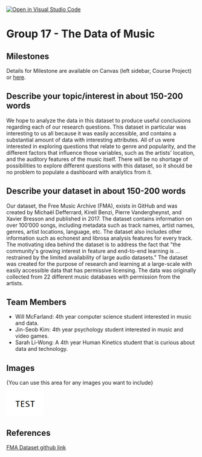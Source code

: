 [![Open in Visual Studio Code](https://classroom.github.com/assets/open-in-vscode-f059dc9a6f8d3a56e377f745f24479a46679e63a5d9fe6f495e02850cd0d8118.svg)](https://classroom.github.com/online_ide?assignment_repo_id=5843941&assignment_repo_type=AssignmentRepo)
# Group 17 - The Data of Music

## Milestones

Details for Milestone are available on Canvas (left sidebar, Course Project) or [here](https://firas.moosvi.com/courses/data301/project/milestone01.html).

## Describe your topic/interest in about 150-200 words

We hope to analyze the data in this dataset to produce useful conclusions regarding each of our research questions. This dataset in particular was interesting to us all because it was easily accessible, and contains a substantial amount of data with interesting attributes. All of us were interested in exploring questions that relate to genre and popularity, and the different factors that influence those variables, such as the artists' location, and the auditory features of the music itself. There will be no shortage of possibilities to explore different questions with this dataset, so it should be no problem to populate a dashboard with analytics from it.

## Describe your dataset in about 150-200 words

Our dataset, the Free Music Archive (FMA), exists in GitHub and was created by Michaël Defferrard, Kirell Benzi, Pierre Vandergheynst, and Xavier Bresson and published in 2017. The dataset contains information on over 100’000 songs, including metadata such as track names, artist names, genres, artist locations, language, etc. The dataset also includes other information such as echonest and librosa analysis features for every track. The motivating idea behind the dataset is to address the fact that "the community's growing interest in feature and end-to-end learning is ... restrained by the limited availability of large audio datasets."  The dataset was created for the purpose of research and learning at a large-scale with easily accessible data that has permissive licensing. The data was originally collected from 22 different music databases with permission from the artists.

## Team Members

- Will McFarland: 4th year computer science student interested in music and data.
- Jin-Seob Kim: 4th year psychology student interested in music and video games.
- Sarah Li-Wong: A 4th year Human Kinetics student that is curious about data and technology.

## Images

{You can use this area for any images you want to include}

<img src ="images/test.png" width="100px">

## References

[FMA Dataset github link](https://github.com/mdeff/fma)




